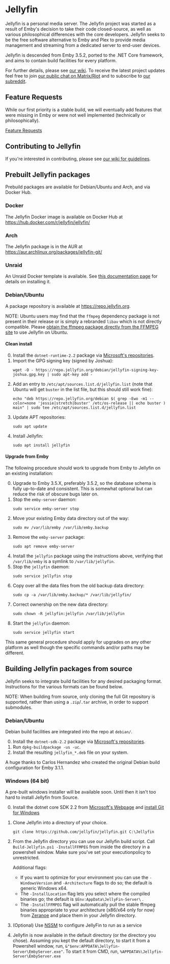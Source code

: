 Jellyfin
============

Jellyfin is a personal media server. The Jellyfin project was started as a result of Emby's decision to take their code closed-source, as well as various philosophical differences with the core developers. Jellyfin seeks to be the free software alternative to Emby and Plex to provide media management and streaming from a dedicated server to end-user devices.

Jellyfin is descended from Emby 3.5.2, ported to the .NET Core framework, and aims to contain build facilities for every platform.

For further details, please see [our wiki](https://github.com/jellyfin/jellyfin/wiki). To receive the latest project updates feel free to join [our public chat on Matrix/Riot](https://matrix.to/#/#jellyfin:matrix.org) and to subscribe to [our subreddit](https://www.reddit.com/r/jellyfin/).

## Feature Requests

While our first priority is a stable build, we will eventually add features that were missing in Emby or were not well implemented (technically or philosophically).

[Feature Requests](http://feathub.com/jellyfin/jellyfin)

## Contributing to Jellyfin

If you're interested in contributing, please see [our wiki for guidelines](https://github.com/jellyfin/jellyfin/wiki/Contributing-to-Jellyfin).

## Prebuilt Jellyfin packages

Prebuild packages are available for Debian/Ubuntu and Arch, and via Docker Hub.

### Docker

The Jellyfin Docker image is available on Docker Hub at https://hub.docker.com/r/jellyfin/jellyfin/

### Arch

The Jellyfin package is in the AUR at https://aur.archlinux.org/packages/jellyfin-git/

### Unraid

An Unraid Docker template is available. See [this documentation page](https://github.com/jellyfin/jellyfin/blob/master/unRaid/docker-templates/README.md) for details on installing it.

### Debian/Ubuntu

A package repository is available at https://repo.jellyfin.org.

NOTE: Ubuntu users may find that the `ffmpeg` dependency package is not present in their release or is simply a rebranded `libav` which is not directly compatible. Please [obtain the ffmpeg package directly from the FFMPEG site](https://ffmpeg.org/download.html#build-linux) to use Jellyfin on Ubuntu.

#### Clean install

0. Install the `dotnet-runtime-2.2` package via [Microsoft's repositories](https://dotnet.microsoft.com/download/dotnet-core/2.2).
0. Import the GPG signing key (signed by Joshua):
    ```
    wget -O - https://repo.jellyfin.org/debian/jellyfin-signing-key-joshua.gpg.key | sudo apt-key add -
    ```
0. Add an entry to `/etc/apt/sources.list.d/jellyfin.list` (note that Ubuntu will get `buster` in the list file, but this should still work fine):
    ```
    echo "deb https://repo.jellyfin.org/debian $( grep -Ewo -m1 --color=none 'jessie|stretch|buster' /etc/os-release || echo buster ) main" | sudo tee /etc/apt/sources.list.d/jellyfin.list
    ```
0. Update APT repositories:
    ```
    sudo apt update
    ```
0. Install Jellyfin:
    ```
    sudo apt install jellyfin
    ```

#### Upgrade from Emby

The following procedure should work to upgrade from Emby to Jellyfin on an existing installation:

0. Upgrade to Emby 3.5.X, preferably 3.5.2, so the database schema is fully up-to-date and consistent. This is somewhat optional but can reduce the risk of obscure bugs later on.
0. Stop the `emby-server` daemon:
    ```
    sudo service emby-server stop
    ```
0. Move your existing Emby data directory out of the way:
    ```
    sudo mv /var/lib/emby /var/lib/emby.backup
    ```
0. Remove the `emby-server` package:
    ```
    sudo apt remove emby-server
    ```
0. Install the `jellyfin` package using the instructions above, verifying that `/var/lib/emby` is a symlink to `/var/lib/jellyfin`.
0. Stop the `jellyfin` daemon:
    ```
    sudo service jellyfin stop
    ```
0. Copy over all the data files from the old backup data directory:
    ```
    sudo cp -a /var/lib/emby.backup/* /var/lib/jellyfin/
    ```
0. Correct ownership on the new data directory:
    ```
    sudo chown -R jellyfin:jellyfin /var/lib/jellyfin
    ```
0. Start the `jellyfin` daemon:
    ```
    sudo service jellyfin start
    ```

This same general procedure should apply for upgrades on any other platform as well though the specific commands and/or paths may be different.

## Building Jellyfin packages from source

Jellyfin seeks to integrate build facilities for any desired packaging format. Instructions for the various formats can be found below.

NOTE: When building from source, only cloning the full Git repository is supported, rather than using a `.zip`/`.tar` archive, in order to support submodules.

### Debian/Ubuntu

Debian build facilities are integrated into the repo at `debian/`.

0. Install the `dotnet-sdk-2.2` package via [Microsoft's repositories](https://dotnet.microsoft.com/download/dotnet-core/2.2).
0. Run `dpkg-buildpackage -us -uc`.
0. Install the resulting `jellyfin_*.deb` file on your system.

A huge thanks to Carlos Hernandez who created the original Debian build configuration for Emby 3.1.1.

### Windows (64 bit)

A pre-built windows installer will be available soon. Until then it isn't too hard to install Jellyfin from Source.

0. Install the dotnet core SDK 2.2 from [Microsoft's Webpage](https://dotnet.microsoft.com/download/dotnet-core/2.2) and [install Git for Windows](https://gitforwindows.org/)
0. Clone Jellyfin into a directory of your choice.
    ```
    git clone https://github.com/jellyfin/jellyfin.git C:\Jellyfin
    ```
0. From the Jellyfin directory you can use our Jellyfin build script. Call `Build-Jellyfin.ps1 -InstallFFMPEG` from inside the directory in a powershell window. Make sure you've set your executionpolicy to unrestricted.

    Additional flags:
      * If you want to optimize for your environment you can use the `-WindowsVersion` and `-Architecture` flags to do so; the default is generic Windows x64.
      * The `-InstallLocation` flag lets you select where the compiled binaries go; the default is `$Env:AppData\JellyFin-Server\` .
      * The `-InstallFFMPEG` flag will automatically pull the stable ffmpeg binaries appropriate to your architecture (x86/x64 only for now) from [Zeranoe](https://ffmpeg.zeranoe.com/builds/) and place them in your Jellyfin directory. 
0. (Optional) Use [NSSM](https://nssm.cc/) to configure JellyFin to run as a service
0. Jellyfin is now available in the default directory (or the directory you chose). Assuming you kept the default directory, to start it from a Powershell window, run, `&"$env:APPDATA\Jellyfin-Server\EmbyServer.exe"`. To start it from CMD, run, `%APPDATA%\Jellyfin-Server\EmbyServer.exe`
